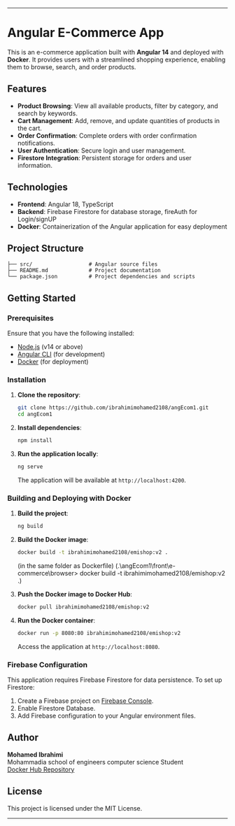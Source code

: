 
---

# Angular E-Commerce App

This is an e-commerce application built with **Angular 14** and deployed with **Docker**. It provides users with a streamlined shopping experience, enabling them to browse, search, and order products.

## Features

- **Product Browsing**: View all available products, filter by category, and search by keywords.
- **Cart Management**: Add, remove, and update quantities of products in the cart.
- **Order Confirmation**: Complete orders with order confirmation notifications.
- **User Authentication**: Secure login and user management.
- **Firestore Integration**: Persistent storage for orders and user information.

## Technologies

- **Frontend**: Angular 18, TypeScript
- **Backend**: Firebase Firestore for database storage, fireAuth for Login/signUP
- **Docker**: Containerization of the Angular application for easy deployment

## Project Structure

```plaintext (not all included)
├── src/                  # Angular source files
├── README.md             # Project documentation
└── package.json          # Project dependencies and scripts
```

## Getting Started

### Prerequisites

Ensure that you have the following installed:

- [Node.js](https://nodejs.org/) (v14 or above)
- [Angular CLI](https://angular.io/cli) (for development)
- [Docker](https://www.docker.com/) (for deployment)

### Installation

1. **Clone the repository**:
    ```bash
    git clone https://github.com/ibrahimimohamed2108/angEcom1.git
    cd angEcom1
    ```

2. **Install dependencies**:
    ```bash
    npm install
    ```

3. **Run the application locally**:
    ```bash
    ng serve
    ```
   The application will be available at `http://localhost:4200`.

### Building and Deploying with Docker

1. **Build the project**:
    ```bash
    ng build 
    ```

2. **Build the Docker image**:
    ```bash
    docker build -t ibrahimimohamed2108/emishop:v2 .
    ```
    (in the same folder as Dockerfile)
    (.\angEcom1\front\e-commerce\browser>  docker build -t ibrahimimohamed2108/emishop:v2 .)
3. **Push the Docker image to Docker Hub**:
    ```bash
    docker pull ibrahimimohamed2108/emishop:v2
    ```

4. **Run the Docker container**:
    ```bash
    docker run -p 8080:80 ibrahimimohamed2108/emishop:v2
    ```
   Access the application at `http://localhost:8080`.

### Firebase Configuration

This application requires Firebase Firestore for data persistence. To set up Firestore:

1. Create a Firebase project on [Firebase Console](https://console.firebase.google.com/).
2. Enable Firestore Database.
3. Add Firebase configuration to your Angular environment files.

## Author

**Mohamed Ibrahimi**  
Mohammadia school of engineers computer science Student  
[Docker Hub Repository](https://hub.docker.com/repository/docker/ibrahimimohamed2108/emishop)

## License

This project is licensed under the MIT License.

---
